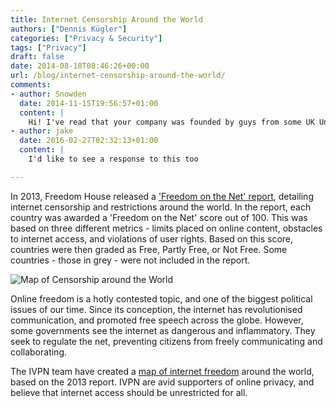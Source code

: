 ```yaml
---
title: Internet Censorship Around the World
authors: ["Dennis Kügler"]
categories: ["Privacy & Security"]
tags: ["Privacy"]
draft: false
date: 2014-08-18T08:46:26+00:00
url: /blog/internet-censorship-around-the-world/
comments:
- author: Snowden
  date: 2014-11-15T19:56:57+01:00
  content: |
    Hi! I've read that your company was founded by guys from some UK University. I understand that a libertarian people may live everywhere, but we know the fact that UK and USA intelligent services work together in order to spying for everyone on the planet. NSA created Google, Facebook, TOR etc, so we can't trust company from UK even if it's official location in Malta. In other words, how can we trust IVPN and check you are not a honeypot?
- author: jake
  date: 2016-02-27T02:32:13+01:00
  content: |
    I'd like to see a response to this too

---
```

In 2013, Freedom House released a <a href="http://www.freedomhouse.org/report/freedom-net/freedom-net-2013" target="_blank" rel="noopener noreferrer">'Freedom on the Net' report</a>, detailing internet censorship and restrictions around the world. In the report, each country was awarded a 'Freedom on the Net' score out of 100. This was based on three different metrics - limits placed on online content, obstacles to internet access, and violations of user rights. Based on this score, countries were then graded as Free, Partly Free, or Not Free. Some countries - those in grey - were not included in the report.

![Map of Censorship around the World](/images-static/uploads/internet-censorship-map.png)

Online freedom is a hotly contested topic, and one of the biggest political issues of our time. Since its conception, the internet has revolutionised communication, and promoted free speech across the globe. However, some governments see the internet as dangerous and inflammatory. They seek to regulate the net, preventing citizens from freely communicating and collaborating.

The IVPN team have created a [map of internet freedom][1] around the world, based on the 2013 report. IVPN are avid supporters of online privacy, and believe that internet access should be unrestricted for all.

 [1]: /internet-censorship "Map of Internet Freedom around the world"
